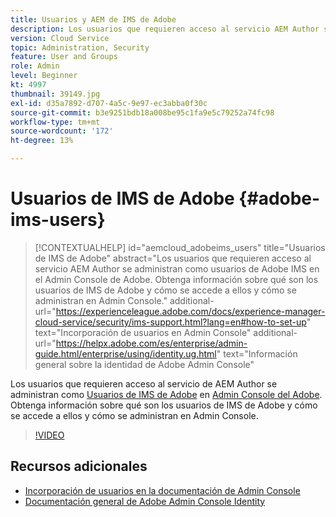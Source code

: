 ```yaml
---
title: Usuarios y AEM de IMS de Adobe
description: Los usuarios que requieren acceso al servicio AEM Author se administran como usuarios de Adobe IMS en el Admin Console de Adobe. Obtenga información sobre qué son los usuarios de IMS de Adobe y cómo se accede a ellos y cómo se administran en Admin Console.
version: Cloud Service
topic: Administration, Security
feature: User and Groups
role: Admin
level: Beginner
kt: 4997
thumbnail: 39149.jpg
exl-id: d35a7892-d707-4a5c-9e97-ec3abba0f30c
source-git-commit: b3e9251bdb18a008be95c1fa9e5c79252a74fc98
workflow-type: tm+mt
source-wordcount: '172'
ht-degree: 13%

---
```


# Usuarios de IMS de Adobe {#adobe-ims-users}

>[!CONTEXTUALHELP]
>id="aemcloud_adobeims_users"
>title="Usuarios de IMS de Adobe"
>abstract="Los usuarios que requieren acceso al servicio AEM Author se administran como usuarios de Adobe IMS en el Admin Console de Adobe. Obtenga información sobre qué son los usuarios de IMS de Adobe y cómo se accede a ellos y cómo se administran en Admin Console."
>additional-url="https://experienceleague.adobe.com/docs/experience-manager-cloud-service/security/ims-support.html?lang=en#how-to-set-up" text="Incorporación de usuarios en Admin Console"
>additional-url="https://helpx.adobe.com/es/enterprise/admin-guide.html/enterprise/using/identity.ug.html" text="Información general sobre la identidad de Adobe Admin Console"

Los usuarios que requieren acceso al servicio de AEM Author se administran como [Usuarios de IMS de Adobe](https://helpx.adobe.com/es/enterprise/using/set-up-identity.html) en [Admin Console del Adobe](https://adminconsole.adobe.com). Obtenga información sobre qué son los usuarios de IMS de Adobe y cómo se accede a ellos y cómo se administran en Admin Console.

>[!VIDEO](https://video.tv.adobe.com/v/39149?quality=12&learn=on)

## Recursos adicionales

+ [Incorporación de usuarios en la documentación de Admin Console](https://experienceleague.adobe.com/docs/experience-manager-cloud-service/security/ims-support.html#onboarding-users-in-admin-console)
+ [Documentación general de Adobe Admin Console Identity](https://helpx.adobe.com/es/enterprise/using/identity.html)
